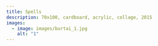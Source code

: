 ```yaml
---
title: Spells
description: 70x100, cardboard, acrylic, collage, 2015
images:
  - image: images/burtai_1.jpg
    alt: "1"
---
```

